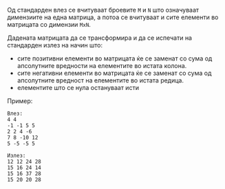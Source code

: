 Од стандарден влез се вчитуваaт броевите `M` и `N` што означуваат димензиите на една матрица, а потоа се вчитуваат и сите елементи во матрицата со димензии `MxN`.

Дадената матрицата да се трансформира и да се испечати на стандарден излез на начин што:

- сите позитивни елементи во матрицата ќе се заменат со сума од апсолутните вредности на елементите во истата колона. 
- сите негативни елементи во матрицата ќе се заменат со сума од апсолутните вредност на елементите во истата редица.
- елементите што се нула остануваат исти

Пример:

    Влез:
    4 4
    -1 -1 5 5
    2 2 4 -6
    7 8 -10 12
    5 -5 -5 5

    Излез:
    12 12 24 28 
    15 16 24 14 
    15 16 37 28 
    15 20 20 28




